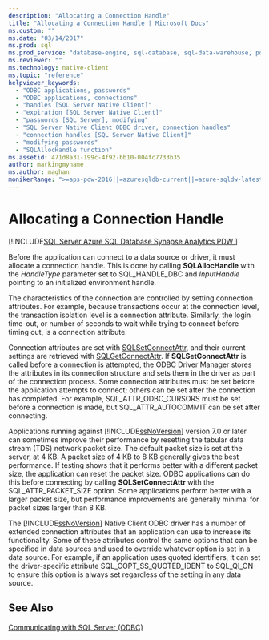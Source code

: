 ```yaml
---
description: "Allocating a Connection Handle"
title: "Allocating a Connection Handle | Microsoft Docs"
ms.custom: ""
ms.date: "03/14/2017"
ms.prod: sql
ms.prod_service: "database-engine, sql-database, sql-data-warehouse, pdw"
ms.reviewer: ""
ms.technology: native-client
ms.topic: "reference"
helpviewer_keywords: 
  - "ODBC applications, passwords"
  - "ODBC applications, connections"
  - "handles [SQL Server Native Client]"
  - "expiration [SQL Server Native Client]"
  - "passwords [SQL Server], modifying"
  - "SQL Server Native Client ODBC driver, connection handles"
  - "connection handles [SQL Server Native Client]"
  - "modifying passwords"
  - "SQLAllocHandle function"
ms.assetid: 471d8a31-199c-4f92-bb10-004fc7733b35
author: markingmyname
ms.author: maghan
monikerRange: ">=aps-pdw-2016||=azuresqldb-current||=azure-sqldw-latest||>=sql-server-2016||>=sql-server-linux-2017||=azuresqldb-mi-current"
---
```

# Allocating a Connection Handle
[!INCLUDE[SQL Server Azure SQL Database Synapse Analytics PDW ](../../includes/applies-to-version/sql-asdb-asdbmi-asa-pdw.md)]

  Before the application can connect to a data source or driver, it must allocate a connection handle. This is done by calling **SQLAllocHandle** with the *HandleType* parameter set to SQL_HANDLE_DBC and *InputHandle* pointing to an initialized environment handle.  
  
 The characteristics of the connection are controlled by setting connection attributes. For example, because transactions occur at the connection level, the transaction isolation level is a connection attribute. Similarly, the login time-out, or number of seconds to wait while trying to connect before timing out, is a connection attribute.  
  
 Connection attributes are set with [SQLSetConnectAttr](../../relational-databases/native-client-odbc-api/sqlsetconnectattr.md), and their current settings are retrieved with [SQLGetConnectAttr](../../relational-databases/native-client-odbc-api/sqlgetconnectattr.md). If **SQLSetConnectAttr** is called before a connection is attempted, the ODBC Driver Manager stores the attributes in its connection structure and sets them in the driver as part of the connection process. Some connection attributes must be set before the application attempts to connect; others can be set after the connection has completed. For example, SQL_ATTR_ODBC_CURSORS must be set before a connection is made, but SQL_ATTR_AUTOCOMMIT can be set after connecting.  
  
 Applications running against [!INCLUDE[ssNoVersion](../../includes/ssnoversion-md.md)] version 7.0 or later can sometimes improve their performance by resetting the tabular data stream (TDS) network packet size. The default packet size is set at the server, at 4 KB. A packet size of 4 KB to 8 KB generally gives the best performance. If testing shows that it performs better with a different packet size, the application can reset the packet size. ODBC applications can do this before connecting by calling **SQLSetConnectAttr** with the SQL_ATTR_PACKET_SIZE option. Some applications perform better with a larger packet size, but performance improvements are generally minimal for packet sizes larger than 8 KB.  
  
 The [!INCLUDE[ssNoVersion](../../includes/ssnoversion-md.md)] Native Client ODBC driver has a number of extended connection attributes that an application can use to increase its functionality. Some of these attributes control the same options that can be specified in data sources and used to override whatever option is set in a data source. For example, if an application uses quoted identifiers, it can set the driver-specific attribute SQL_COPT_SS_QUOTED_IDENT to SQL_QI_ON to ensure this option is always set regardless of the setting in any data source.  
  
## See Also  
 [Communicating with SQL Server &#40;ODBC&#41;](../../relational-databases/native-client-odbc-communication/communicating-with-sql-server-odbc.md)  
  
  
